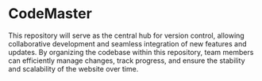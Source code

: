 # CodeMaster
This repository will serve as the central hub for version control, allowing collaborative development and seamless integration of new features and updates. By organizing the codebase within this repository, team members can efficiently manage changes, track progress, and ensure the stability and scalability of the website over time.
